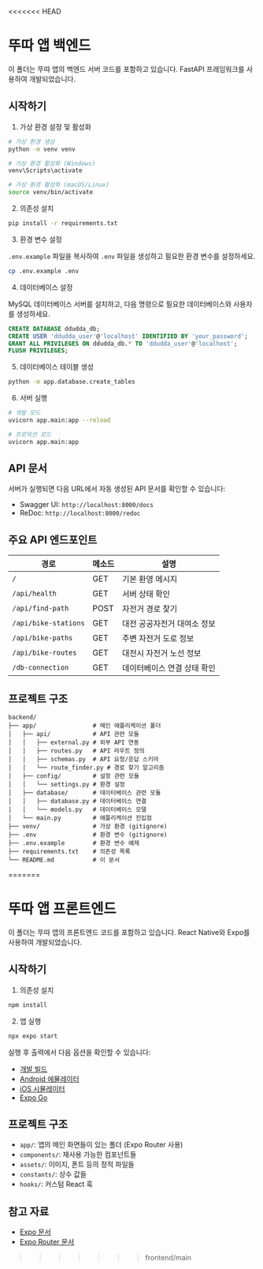 <<<<<<< HEAD
# 뚜따 앱 백엔드

이 폴더는 뚜따 앱의 백엔드 서버 코드를 포함하고 있습니다. FastAPI 프레임워크를 사용하여 개발되었습니다.

## 시작하기

1. 가상 환경 설정 및 활성화

```bash
# 가상 환경 생성
python -m venv venv

# 가상 환경 활성화 (Windows)
venv\Scripts\activate

# 가상 환경 활성화 (macOS/Linux)
source venv/bin/activate
```

2. 의존성 설치

```bash
pip install -r requirements.txt
```

3. 환경 변수 설정

`.env.example` 파일을 복사하여 `.env` 파일을 생성하고 필요한 환경 변수를 설정하세요.

```bash
cp .env.example .env
```

4. 데이터베이스 설정

MySQL 데이터베이스 서버를 설치하고, 다음 명령으로 필요한 데이터베이스와 사용자를 생성하세요.

```sql
CREATE DATABASE ddudda_db;
CREATE USER 'ddudda_user'@'localhost' IDENTIFIED BY 'your_password';
GRANT ALL PRIVILEGES ON ddudda_db.* TO 'ddudda_user'@'localhost';
FLUSH PRIVILEGES;
```

5. 데이터베이스 테이블 생성

```bash
python -m app.database.create_tables
```

6. 서버 실행

```bash
# 개발 모드
uvicorn app.main:app --reload

# 프로덕션 모드
uvicorn app.main:app
```

## API 문서

서버가 실행되면 다음 URL에서 자동 생성된 API 문서를 확인할 수 있습니다:

- Swagger UI: `http://localhost:8000/docs`
- ReDoc: `http://localhost:8000/redoc`

## 주요 API 엔드포인트

| 경로                 | 메소드 | 설명                        |
| -------------------- | ------ | --------------------------- |
| `/`                  | GET    | 기본 환영 메시지            |
| `/api/health`        | GET    | 서버 상태 확인              |
| `/api/find-path`     | POST   | 자전거 경로 찾기            |
| `/api/bike-stations` | GET    | 대전 공공자전거 대여소 정보 |
| `/api/bike-paths`    | GET    | 주변 자전거 도로 정보       |
| `/api/bike-routes`   | GET    | 대전시 자전거 노선 정보     |
| `/db-connection`     | GET    | 데이터베이스 연결 상태 확인 |

## 프로젝트 구조

```
backend/
├── app/                # 메인 애플리케이션 폴더
│   ├── api/            # API 관련 모듈
│   │   ├── external.py # 외부 API 연동
│   │   ├── routes.py   # API 라우트 정의
│   │   ├── schemas.py  # API 요청/응답 스키마
│   │   └── route_finder.py # 경로 찾기 알고리즘
│   ├── config/         # 설정 관련 모듈
│   │   └── settings.py # 환경 설정
│   ├── database/       # 데이터베이스 관련 모듈
│   │   ├── database.py # 데이터베이스 연결
│   │   └── models.py   # 데이터베이스 모델
│   └── main.py         # 애플리케이션 진입점
├── venv/               # 가상 환경 (gitignore)
├── .env                # 환경 변수 (gitignore)
├── .env.example        # 환경 변수 예제
├── requirements.txt    # 의존성 목록
└── README.md           # 이 문서
```
=======
# 뚜따 앱 프론트엔드

이 폴더는 뚜따 앱의 프론트엔드 코드를 포함하고 있습니다. React Native와 Expo를 사용하여 개발되었습니다.

## 시작하기

1. 의존성 설치

```bash
npm install
```

2. 앱 실행

```bash
npx expo start
```

실행 후 출력에서 다음 옵션을 확인할 수 있습니다:

- [개발 빌드](https://docs.expo.dev/develop/development-builds/introduction/)
- [Android 에뮬레이터](https://docs.expo.dev/workflow/android-studio-emulator/)
- [iOS 시뮬레이터](https://docs.expo.dev/workflow/ios-simulator/)
- [Expo Go](https://expo.dev/go)

## 프로젝트 구조

- `app/`: 앱의 메인 화면들이 있는 폴더 (Expo Router 사용)
- `components/`: 재사용 가능한 컴포넌트들
- `assets/`: 이미지, 폰트 등의 정적 파일들
- `constants/`: 상수 값들
- `hooks/`: 커스텀 React 훅

## 참고 자료

- [Expo 문서](https://docs.expo.dev/)
- [Expo Router 문서](https://docs.expo.dev/router/introduction/)

>>>>>>> frontend/main
